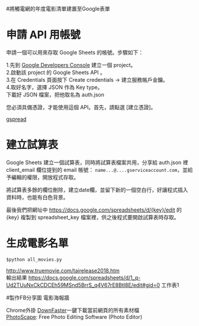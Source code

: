 
#將觸電網的年度電影清單建置至Google表單  


申請 API 用帳號
===
申請一個可以用來存取 Google Sheets 的帳號。步驟如下：

1.先到 [Google Developers Console](https://console.developers.google.com/project) 建立一個 project。  
2.啟動該 project 的 Google Sheets API 。  
3.在 Credentials 頁面按下 Create credentials -> 建立服務帳戶金鑰。  
4.取好名字，選擇 JSON 作為 Key type。  
下載好 JSON 檔案，把他取名為 auth.json

您必須具備憑證，才能使用這個 API。首先，請點選 [建立憑證]。

[gspread](https://pypi.python.org/pypi/gspread/2.0.0)  

建立試算表
===
 Google Sheets 建立一個試算表，同時將試算表檔案共用，分享給 auth.json 裡 client_email 欄位提到的 email 帳號： `name...@....gserviceaccount.com`，並給予編輯的權限，開放程式存取。

將試算表多餘的欄位刪除，建立date欄，並留下新的一個空白行，好讓程式插入資料時，也能有白色背景。

最後我們把網址中 https://docs.google.com/spreadsheets/d/{key}/edit 的 {key} 複製到 spreadsheet_key 檔案裡，供之後程式要開啟試算表時存取。

生成電影名單
===
`$python all_movies.py`  

http://www.truemovie.com/tairelease2018.htm  
輸出結果 https://docs.google.com/spreadsheets/d/1_q-Ud2TUuNxCkCDCEh59MSnd5BrrS_q4V67rE8BtI8E/edit#gid=0 工作表1  


#製作FB分享圖 電影海報牆  

Chrome外掛 [DownFaster](https://chrome.google.com/webstore/detail/downfaster/dcloeafkedgmoodilkgbjbdfbieoiiab)一鍵下載當前網頁的所有素材檔  
[PhotoScape](http://www.photoscape.org/ps/main/index.php): Free Photo Editing Software (Photo Editor) 